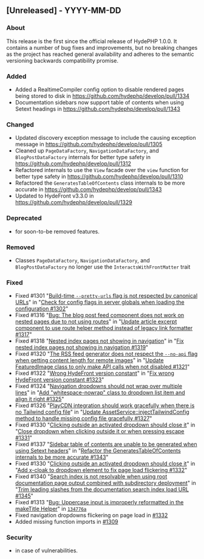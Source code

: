 ## [Unreleased] - YYYY-MM-DD

### About

This release is the first since the official release of HydePHP 1.0.0. It contains a number of bug fixes and improvements, but no breaking changes as the project has reached general availability and adheres to the semantic versioning backwards compatibility promise.

### Added
- Added a RealtimeCompiler config option to disable rendered pages being stored to disk in https://github.com/hydephp/develop/pull/1334
- Documentation sidebars now support table of contents when using Setext headings in https://github.com/hydephp/develop/pull/1343

### Changed
- Updated discovery exception message to include the causing exception message in https://github.com/hydephp/develop/pull/1305
- Cleaned up `PageDataFactory`, `NavigationDataFactory`, and `BlogPostDataFactory` internals for better type safety in https://github.com/hydephp/develop/pull/1312
- Refactored internals to use the `View` facade over the `view` function for better type safety in https://github.com/hydephp/develop/pull/1310
- Refactored the `GeneratesTableOfContents` class internals to be more accurate in https://github.com/hydephp/develop/pull/1343
- Updated to HydeFront v3.3.0 in https://github.com/hydephp/develop/pull/1329

### Deprecated
- for soon-to-be removed features.

### Removed
- Classes `PageDataFactory`, `NavigationDataFactory`, and `BlogPostDataFactory` no longer use the `InteractsWithFrontMatter` trait

### Fixed
- Fixed #1301 "[Build-time `--pretty-urls` flag is not respected by canonical URLs](https://github.com/hydephp/develop/issues/1301)" in "[Check for config flags in server globals when loading the configuration #1302](https://github.com/hydephp/develop/pull/1302)"
- Fixed #1316 "[Bug: The blog post feed component does not work on nested pages due to not using routes](https://github.com/hydephp/develop/issues/1316)" in "[Update article excerpt component to use route helper method instead of legacy link formatter #1317](https://github.com/hydephp/develop/pull/1317)"
- Fixed #1318 "[Nested index pages not showing in navigation](https://github.com/hydephp/develop/issues/1318)" in "[Fix nested index pages not showing in navigation #1319](https://github.com/hydephp/develop/pull/1319)"
- Fixed #1320 "[The RSS feed generator does not respect the `--no-api` flag when getting content length for remote images](https://github.com/hydephp/develop/issues/1320)" in "[Update FeaturedImage class to only make API calls when not disabled #1321](https://github.com/hydephp/develop/pull/1321)"
- Fixed #1322 "[Wrong HydeFront version constant](https://github.com/hydephp/develop/issues/1322)" in "[Fix wrong HydeFront version constant #1323](https://github.com/hydephp/develop/pull/1323)"
- Fixed #1324 "[Navigation dropdowns should not wrap over multiple lines](https://github.com/hydephp/develop/issues/1324)" in "[Add "whitespace-nowrap" class to dropdown list item and align it right #1325](https://github.com/hydephp/develop/pull/1325)"
- Fixed #1326 "[PlayCDN integration should work gracefully when there is no Tailwind config file](https://github.com/hydephp/develop/issues/1326)" in "[Update AssetService::injectTailwindConfig method to handle missing config file gracefully #1327](https://github.com/hydephp/develop/pull/1327)"
- Fixed #1330 "[Clicking outside an activated dropdown should close it](https://github.com/hydephp/develop/issues/1330)" in "[Close dropdown when clicking outside it or when pressing escape #1331](https://github.com/hydephp/develop/pull/1331)"
- Fixed #1337 "[Sidebar table of contents are unable to be generated when using Setext headers](https://github.com/hydephp/develop/issues/1337)" in "[Refactor the GeneratesTableOfContents internals to be more accurate #1343](https://github.com/hydephp/develop/pull/1343)"
- Fixed #1330 "[Clicking outside an activated dropdown should close it](https://github.com/hydephp/develop/issues/1330)" in "[Add x-cloak to dropdown element to fix page load flickering #1332](https://github.com/hydephp/develop/pull/1332)"
- Fixed #1340 "[Search index is not resolvable when using root documentation page output combined with subdirectory deployment](https://github.com/hydephp/develop/issues/1340)" in "[Trim leading slashes from the documentation search index load URL #1345](https://github.com/hydephp/develop/pull/1345)"
- Fixed #1313 "[Bug: Uppercase input is improperly reformatted in the makeTitle Helper](https://github.com/hydephp/develop/issues/1313)" in [`134776a`](https://github.com/hydephp/develop/commit/134776a1e4af395dab5c15d611fc64c9ebce8596)
- Fixed navigation dropdowns flickering on page load in [#1332](https://github.com/hydephp/develop/pull/1332)
- Added missing function imports in [#1309](https://github.com/hydephp/develop/pull/1309)

### Security
- in case of vulnerabilities.
